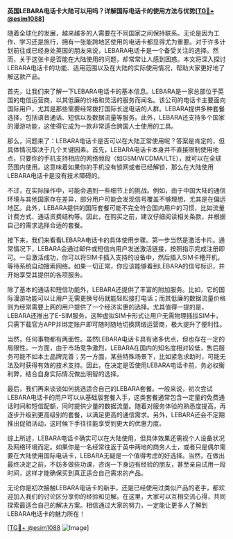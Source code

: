 **英国LEBARA电话卡大陆可以用吗？详解国际电话卡的使用方法与优势[[TG💪+ @esim1088](https://t.me/s/esim1088)]**

随着全球化的发展，越来越多的人需要在不同国家之间保持联系。无论是因为工作、学习还是旅行，拥有一张能跨地区使用的电话卡都显得尤为重要。对于许多计划前往或已经身处英国的朋友来说，LEBARA电话卡是一个备受关注的选择。然而，关于这张卡是否能在大陆使用的问题，却常常让人感到困惑。本文将深入探讨LEBARA电话卡的功能、适用范围以及在大陆的实际使用情况，帮助大家更好地了解这款产品。

首先，让我们来了解一下LEBARA电话卡的基本信息。LEBARA是一家总部位于英国的电信运营商，以其低廉的价格和灵活的服务而闻名。该公司的电话卡主要面向国际用户，尤其是那些需要经常拨打国际长途电话的人群。LEBARA提供多种套餐选择，包括语音通话、短信以及数据流量等服务。此外，LEBARA还支持多个国家的漫游功能，这使得它成为一款非常适合跨国人士使用的工具。

那么，问题来了：LEBARA电话卡是否可以在大陆正常使用呢？答案是肯定的，但具体情况取决于几个关键因素。首先，LEBARA电话卡本身并不直接限制使用地点，只要你的手机支持相应的网络频段（如GSM/WCDMA/LTE），就可以在全球范围内使用。这意味着如果你的手机没有锁网或者已经解锁，那么在大陆使用LEBARA电话卡是没有技术障碍的。

不过，在实际操作中，可能会遇到一些细节上的挑战。例如，由于中国大陆的通信环境与其他国家存在差异，部分用户可能会发现信号覆盖不够理想，尤其是在偏远地区。此外，LEBARA提供的国际套餐可能不完全符合国内用户的习惯，比如流量计费方式、通话资费结构等。因此，在购买之前，建议仔细阅读相关条款，并根据自己的需求选择合适的套餐。

接下来，我们来看看LEBARA电话卡的具体使用步骤。第一步当然是激活卡片。通常情况下，LEBARA会通过邮件或短信向用户发送激活链接，按照指示完成注册即可。一旦激活成功，你可以将SIM卡插入支持的设备中，然后插入SIM卡槽开机，等待系统自动搜索网络。如果一切正常，你应该能够看到LEBARA的信号标识，并开始享受其提供的各项服务。

除了基本的通话和短信功能外，LEBARA还提供了丰富的附加服务。比如，它的国际漫游功能可以让用户无需更换号码就能轻松接打电话；而其低廉的数据流量价格则为经常需要上网的用户提供了一个经济实惠的选择。尤其值得一提的是，LEBARA还推出了E-SIM服务，这种虚拟SIM卡形式让用户无需物理插拔SIM卡，只需下载官方APP并绑定账户即可随时随地切换网络运营商，极大提升了便利性。

当然，任何事物都有两面性。虽然LEBARA电话卡具有诸多优点，但也存在一定的局限性。一方面，由于市场竞争激烈，LEBARA在国内的知名度相对较低，售后服务可能不如本土品牌完善；另一方面，某些特殊场景下，比如紧急求助时，可能无法及时获得有效的技术支持。因此，在决定是否使用LEBARA电话卡前，务必权衡利弊，结合自身实际情况做出明智的选择。

最后，我们再来谈谈如何挑选适合自己的LEBARA套餐。一般来说，初次尝试LEBARA电话卡的用户可以从基础版套餐入手，这类套餐通常包含一定量的免费通话时间和短信配额，同时提供少量的数据流量。随着对服务体验的熟悉度提高，再逐步升级到更高级别的套餐，以满足更高的通信需求。另外，LEBARA还会不定期推出促销活动，这时候下手往往能享受到更大的优惠力度。

综上所述，LEBARA电话卡确实可以在大陆使用，但具体效果还需视个人设备状况及网络环境而定。如果你是一名经常往返于英中两地的商务人士，或者只是偶尔需要在大陆使用国际电话卡，LEBARA无疑是一个值得考虑的好选择。当然，在做出最终决定之前，不妨多做些功课，咨询一下身边有经验的朋友，甚至亲自试用一段时间，这样才能确保买到真正适合自己需求的产品。

无论你是初次接触LEBARA电话卡的新手，还是已经使用过类似产品的老手，都欢迎加入我们的讨论区分享你的经验和见解。在这里，大家可以互相交流心得，共同探索最适合自己的解决方案。相信通过大家的努力，一定能让更多人了解到LEBARA电话卡的魅力所在！

[[TG💪+ @esim1088](https://t.me/s/esim1088) ![Image](https://i.postimg.cc/4NQfJmqS/Snipaste-2025-05-13-00-14-12.png)]